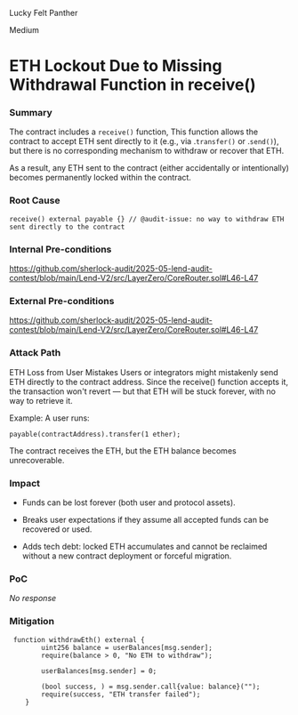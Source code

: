 Lucky Felt Panther

Medium

# ETH Lockout Due to Missing Withdrawal Function in receive()

### Summary

The contract includes a `receive()` function, This function allows the contract to accept ETH sent directly to it (e.g., via .`transfer()` or .`send()`), but there is no corresponding mechanism to withdraw or recover that ETH.

As a result, any ETH sent to the contract (either accidentally or intentionally) becomes permanently locked within the contract.

### Root Cause

```solidity
receive() external payable {} // @audit-issue: no way to withdraw ETH sent directly to the contract
```

### Internal Pre-conditions

https://github.com/sherlock-audit/2025-05-lend-audit-contest/blob/main/Lend-V2/src/LayerZero/CoreRouter.sol#L46-L47

### External Pre-conditions

https://github.com/sherlock-audit/2025-05-lend-audit-contest/blob/main/Lend-V2/src/LayerZero/CoreRouter.sol#L46-L47

### Attack Path

ETH Loss from User Mistakes
Users or integrators might mistakenly send ETH directly to the contract address. Since the receive() function accepts it, the transaction won't revert — but that ETH will be stuck forever, with no way to retrieve it.

Example:
A user runs:

```solidity
payable(contractAddress).transfer(1 ether);
```

The contract receives the ETH, but the ETH balance becomes unrecoverable.



### Impact

* Funds can be lost forever (both user and protocol assets).

* Breaks user expectations if they assume all accepted funds can be recovered or used.

* Adds tech debt: locked ETH accumulates and cannot be reclaimed without a new contract deployment or forceful migration.

### PoC

_No response_

### Mitigation

```solidity
 function withdrawEth() external {
        uint256 balance = userBalances[msg.sender];
        require(balance > 0, "No ETH to withdraw");

        userBalances[msg.sender] = 0;

        (bool success, ) = msg.sender.call{value: balance}("");
        require(success, "ETH transfer failed");
    }
```